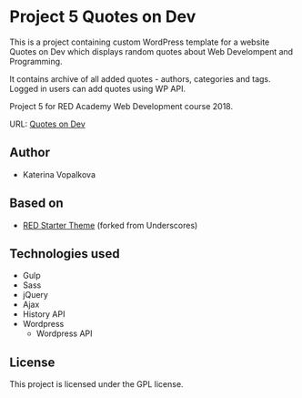 # Project 5 Quotes on Dev

This is a project containing custom WordPress template for a website Quotes on Dev which displays random quotes about Web Develompent and Programming.

It contains archive of all added quotes - authors, categories and tags. Logged in users can add quotes using WP API.

Project 5 for RED Academy Web Development course 2018.

URL: [Quotes on Dev](https://kachniss.com/quotes-on-dev/)

## Author
* Katerina Vopalkova

## Based on
* [RED Starter Theme](https://github.com/redacademy/quotesondev-starter) (forked from Underscores)

## Technologies used
* Gulp
* Sass
* jQuery
* Ajax
* History API
* Wordpress 
    * Wordpress API

## License
This project is licensed under the GPL license.